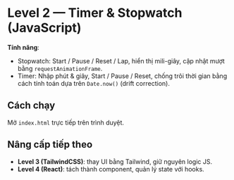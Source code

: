 # Level 2 — Timer & Stopwatch (JavaScript)

**Tính năng**:
- Stopwatch: Start / Pause / Reset / Lap, hiển thị mili-giây, cập nhật mượt bằng `requestAnimationFrame`.
- Timer: Nhập phút & giây, Start / Pause / Reset, chống trôi thời gian bằng cách tính toán dựa trên `Date.now()` (drift correction).

## Cách chạy
Mở `index.html` trực tiếp trên trình duyệt.

## Nâng cấp tiếp theo
- **Level 3 (TailwindCSS)**: thay UI bằng Tailwind, giữ nguyên logic JS.
- **Level 4 (React)**: tách thành component, quản lý state với hooks.
